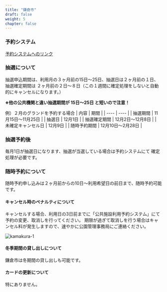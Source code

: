 ```yaml
---
title: "鎌倉市"
draft: false
weight: 5
chapter: false
---
```


### 予約システム

[予約システムへのリンク](https://yoyaku.e-kanagawa.lg.jp/kamakura/web/)

### 抽選について
抽選申込期間は、利用月の３ヶ月前の15日～25日、抽選日は２ヶ月前の１日、抽選確定期間は
２ヶ月前の２日～８日（この１週間に確定処理をしないと自動的にキャンセルになります。）

**※他の公共機関と違い抽選期間が 15日～25日 と短いので注意！**

例）２月のグランドを予約する場合
| 内容 | 期間 |
| ---- | ---- |
| 抽選期間 | 11月15日～11月25日 | 
|  抽選日 | 12月1日 | 
|  抽選確定期間 | 12月2日～12月8日 | 
|  未確定キャンセル日 | 12月9日 | 
|  随時予約期間 | 12月10日～2月28日 | 

### 抽選予約後
毎月1日が抽選日になります、抽選が当選している場合は予約システムにて
確定処理が必要です。

### 随時予約について
随時予約申し込みは２ヶ月前からの10日～利用希望日の前日まで、随時予約可能です。

#### キャンセル時のペナルティについて
キャンセルする場合、利用日の3日前までに「公共施設利用予約システム」にて予約の変更、取消しを行ってください。
期限が過ぎて取消しを行う場合はキャンセル料が発生しますので、速やかに公園管理事務局にご連絡ください。

![kamakura-1](https://user-images.githubusercontent.com/116900182/200153687-70849eec-35a2-4456-ad9a-4083379950d9.png)

#### 冬季期間の貸し出しについて
鎌倉市は冬期間の貸し出しも可能です。

#### カードの更新について
特にありません。

